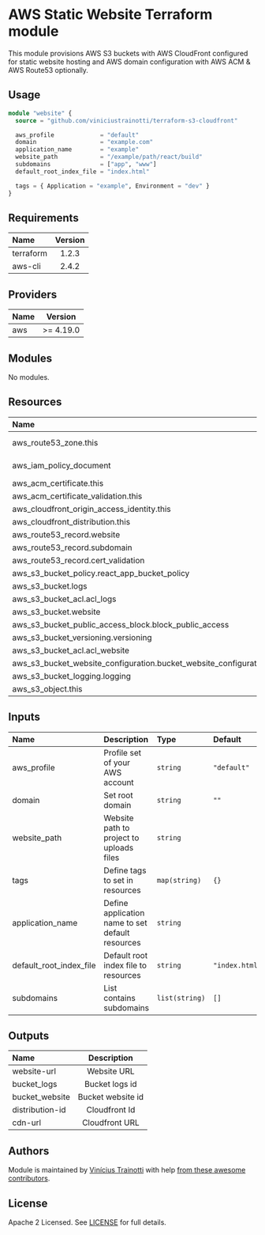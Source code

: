 # AWS Static Website Terraform module

This module provisions AWS S3 buckets with AWS CloudFront configured for static website hosting 
and AWS domain configuration with AWS ACM & AWS Route53 optionally.

## Usage

```terraform
module "website" {
  source = "github.com/viniciustrainotti/terraform-s3-cloudfront"

  aws_profile             = "default"
  domain                  = "example.com"
  application_name        = "example"
  website_path            = "/example/path/react/build"
  subdomains              = ["app", "www"]
  default_root_index_file = "index.html"

  tags = { Application = "example", Environment = "dev" }
}
```

## Requirements

| Name      | Version |
|:----------|:-------:|
| terraform | 1.2.3   |
| aws-cli   | 2.4.2   |

## Providers

| Name | Version   |
|:-----|:---------:|
| aws  | >= 4.19.0 |

## Modules

No modules.

## Resources

| Name                                                              | Type        |
|:----------------------------------------------------------------- |:-----------:|
| aws_route53_zone.this                                             | data source |
| aws_iam_policy_document                                           | data source |
| aws_acm_certificate.this                                          | resource    |
| aws_acm_certificate_validation.this                               | resource    |
| aws_cloudfront_origin_access_identity.this                        | resource    |
| aws_cloudfront_distribution.this                                  | resource    |
| aws_route53_record.website                                        | resource    |
| aws_route53_record.subdomain                                      | resource    |
| aws_route53_record.cert_validation                                | resource    |
| aws_s3_bucket_policy.react_app_bucket_policy                      | resource    |
| aws_s3_bucket.logs                                                | resource    |
| aws_s3_bucket_acl.acl_logs                                        | resource    |
| aws_s3_bucket.website                                             | resource    |
| aws_s3_bucket_public_access_block.block_public_access             | resource    |
| aws_s3_bucket_versioning.versioning                               | resource    |
| aws_s3_bucket_acl.acl_website                                     | resource    |
| aws_s3_bucket_website_configuration.bucket_website_configuration  | resource    |
| aws_s3_bucket_logging.logging                                     | resource    |
| aws_s3_object.this                                                | resource    |

## Inputs

| Name                    | Description                                       | Type            | Default       | Required |
|:----------------------- |:------------------------------------------------- |:--------------- |:------------- |:-------- |
| aws_profile             | Profile set of your AWS account                   | `string`        | `"default"`   | no       | 
| domain                  | Set root domain                                   | `string`        | `""`          | no       |
| website_path            | Website path to project to uploads files          | `string`        |               | yes      |
| tags                    | Define tags to set in resources                   | `map(string)`   | `{}`          | no       |
| application_name        | Define application name to set default resources  | `string`        |               | yes      | 
| default_root_index_file | Default root index file to resources              | `string`        | `"index.html"`| no       |
| subdomains              | List contains subdomains                          | `list(string)`  | `[]`          | no       |

## Outputs

| Name            | Description       |
|:--------------- |:-----------------:|
| website-url     | Website URL       |
| bucket_logs     | Bucket logs id    |
| bucket_website  | Bucket website id |
| distribution-id | Cloudfront Id     |
| cdn-url         | Cloudfront URL    |

## Authors

Module is maintained by [Vinícius Trainotti](https://github.com/viniciustrainotti) with help [from these awesome contributors](https://github.com/viniciustrainotti/terraform-s3-cloudfront/graphs/contributors).

## License

Apache 2 Licensed. See [LICENSE](https://github.com/viniciustrainotti/terraform-s3-cloudfront/blob/master/modules/aws-static-website-configuration/LICENSE) for full details.
